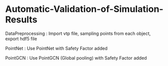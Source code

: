 # Automatic-Validation-of-Simulation-Results

DataPreprocessing : Import vtp file, sampling points from each object, export hdf5 file
 
PointNet : Use PointNet with Safety Factor added

PointGCN : Use PointGCN (Global pooling) with Safety Factor added
